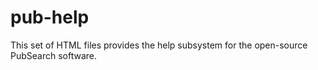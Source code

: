 # pub-help

This set of HTML files provides the help subsystem for the open-source PubSearch software.
